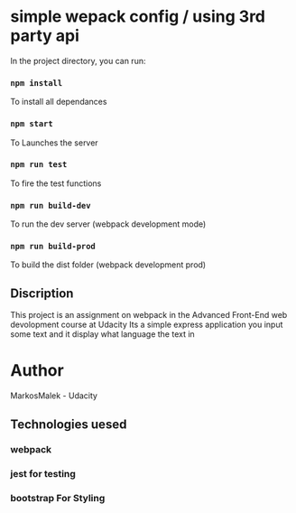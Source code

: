 # simple wepack config / using 3rd party api

In the project directory, you can run:

### `npm install`

To install all dependances

### `npm start`

To Launches the server

### `npm run test`

To fire the test functions

### `npm run build-dev`

To run the dev server (webpack development mode)

### `npm run build-prod`

To build the dist folder (webpack development prod)

## Discription

This project is an assignment on webpack in the Advanced Front-End web devolopment course at Udacity
Its a simple express application you input some text and it display what language the text in

# Author

MarkosMalek - Udacity

## Technologies uesed

### webpack

### jest for testing

### bootstrap For Styling
